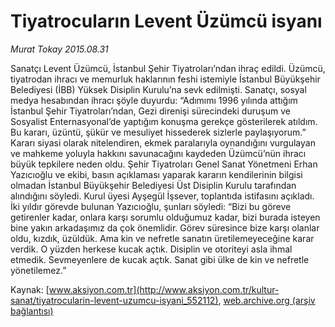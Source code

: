 # Tiyatrocuların Levent Üzümcü isyanı

*Murat Tokay 2015.08.31*

<div class="pNewsDetailMainContent" itemprop="articleBody">
 <p>
  Sanatçı Levent Üzümcü, İstanbul Şehir Tiyatroları’ndan ihraç edildi. Üzümcü, tiyatrodan ihracı ve memurluk haklarının feshi istemiyle İstanbul Büyükşehir Belediyesi (İBB) Yüksek Disiplin Kurulu’na sevk edilmişti. Sanatçı, sosyal medya hesabından ihracı şöyle duyurdu: “Adımımı 1996 yılında attığım İstanbul Şehir Tiyatroları’ndan, Gezi direnişi sürecindeki duruşum ve Sosyalist Enternasyonal’de yaptığım konuşma gerekçe gösterilerek atıldım. Bu kararı, üzüntü, şükür ve mesuliyet hissederek sizlerle paylaşıyorum.” Kararı siyasi olarak nitelendiren, ekmek paralarıyla oynandığını vurgulayan ve mahkeme yoluyla hakkını savunacağını kaydeden Üzümcü’nün ihracı büyük tepkilere neden oldu. Şehir Tiyatroları Genel Sanat Yönetmeni Erhan Yazıcıoğlu ve ekibi, basın açıklaması yaparak kararın kendilerinin bilgisi olmadan İstanbul Büyükşehir Belediyesi Üst Disiplin Kurulu tarafından alındığını söyledi. Kurul üyesi Ayşegül İşsever, toplantıda istifasını açıkladı. İki yıldır görevde bulunan Yazıcıoğlu, şunları söyledi: “Bizi bu göreve getirenler kadar, onlara karşı sorumlu olduğumuz kadar, bizi burada isteyen bine yakın arkadaşımız da çok önemlidir. Görev süresince bize karşı olanlar oldu, kızdık, üzüldük. Ama kin ve nefretle sanatın üretilemeyeceğine karar verdik. O yüzden herkese kucak açtık. Disiplin ve otoriteyi asla ihmal etmedik. Sevmeyenlere de kucak açtık. Sanat gibi ülke de kin ve nefretle yönetilemez.”
 </p>
</div>


Kaynak: [www.aksiyon.com.tr](http://www.aksiyon.com.tr/kultur-sanat/tiyatrocularin-levent-uzumcu-isyani_552112), [web.archive.org (arşiv bağlantısı)](http://web.archive.org/web/20150914172203/http://www.aksiyon.com.tr/kultur-sanat/tiyatrocularin-levent-uzumcu-isyani_552112)
